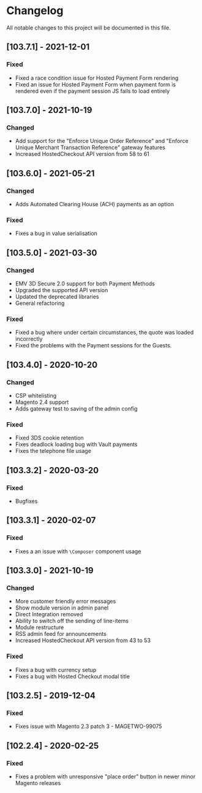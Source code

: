 # Changelog
All notable changes to this project will be documented in this file.

## [103.7.1] - 2021-12-01
### Fixed
- Fixed a race condition issue for Hosted Payment Form rendering 
- Fixed an issue for Hosted Payment Form when payment form is rendered even if the payment session JS fails to load entirely


## [103.7.0] - 2021-10-19
### Changed
- Add support for the "Enforce Unique Order Reference" and "Enforce Unique Merchant Transaction Reference" gateway features
- Increased HostedCheckout API version from 58 to 61

## [103.6.0] - 2021-05-21
### Changed
- Adds Automated Clearing House (ACH) payments as an option

### Fixed
- Fixes a bug in value serialisation

## [103.5.0] - 2021-03-30
### Changed
- EMV 3D Secure 2.0 support for both Payment Methods
- Upgraded the supported API version
- Updated the deprecated libraries
- General refactoring

### Fixed
- Fixed a bug where under certain circumstances, the quote was loaded incorrectly
- Fixed the problems with the Payment sessions for the Guests.

## [103.4.0] - 2020-10-20
### Changed
- CSP whitelisting
- Magento 2.4 support
- Adds gateway test to saving of the admin config

### Fixed
- Fixed 3DS cookie retention
- Fixes deadlock loading bug with Vault payments
- Fixes the telephone file usage

## [103.3.2] - 2020-03-20
### Fixed
- Bugfixes

## [103.3.1] - 2020-02-07
### Fixed
- Fixes a an issue with `\Composer` component usage

## [103.3.0] - 2021-10-19
### Changed
- More customer friendly error messages
- Show module version in admin panel
- Direct Integration removed
- Ability to switch off the sending of line-items
- Module restructure
- RSS admin feed for announcements
- Increased HostedCheckout API version from 43 to 53

### Fixed
- Fixes a bug with currency setup
- Fixes a bug with Hosted Checkout modal title

## [103.2.5] - 2019-12-04
### Fixed
- Fixes issue with Magento 2.3 patch 3 - MAGETWO-99075

## [102.2.4] - 2020-02-25
### Fixed
- Fixes a problem with unresponsive "place order" button in newer minor Magento releases
